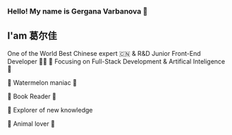 ### Hello! My name is Gergana Varbanova 👩
## I'am 葛尔佳 
One of the World Best Chinese expert 🇨🇳 & R&D Junior Front-End Developer 👩‍💻 
🎯 Focusing on Full-Stack Development & Artifical Inteligence 🦾

:watermelon:  Watermelon maniac 🍉 <br>

📘 Book Reader 📘 <br>

:book: Explorer of new knowledge <br>

:dog: Animal lover :panda_face:






